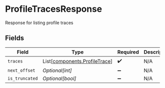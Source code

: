 # ProfileTracesResponse

Response for listing profile traces


## Fields

| Field                                                                    | Type                                                                     | Required                                                                 | Description                                                              |
| ------------------------------------------------------------------------ | ------------------------------------------------------------------------ | ------------------------------------------------------------------------ | ------------------------------------------------------------------------ |
| `traces`                                                                 | List[[components.ProfileTrace](../../models/components/profiletrace.md)] | :heavy_check_mark:                                                       | N/A                                                                      |
| `next_offset`                                                            | *Optional[int]*                                                          | :heavy_minus_sign:                                                       | N/A                                                                      |
| `is_truncated`                                                           | *Optional[bool]*                                                         | :heavy_minus_sign:                                                       | N/A                                                                      |